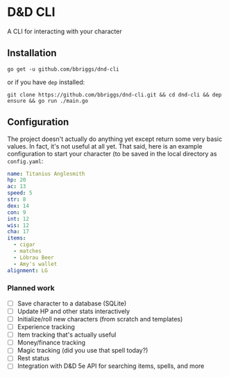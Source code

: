 # D&D CLI

A CLI for interacting with your character

## Installation

`go get -u github.com/bbriggs/dnd-cli`

or if you have `dep` installed:

`git clone https://github.com/bbriggs/dnd-cli.git && cd dnd-cli && dep ensure && go run ./main.go`

## Configuration

The project doesn't actually do anything yet except return some very basic values. In fact, it's not useful at all yet. That said, here is an example configuration to start your character (to be saved in the local directory as `config.yaml`:

```yaml
name: Titanius Anglesmith
hp: 20
ac: 13
speed: 5
str: 8
dex: 14
con: 9
int: 12
wis: 12
cha: 17
items:
  - cigar
  - matches
  - Löbrau Beer
  - Amy's wallet
alignment: LG
```

### Planned work
- [ ] Save character to a database (SQLite)
- [ ] Update HP and other stats interactively
- [ ] Initialize/roll new characters (from scratch and templates)
- [ ] Experience tracking
- [ ] Item tracking that's actually useful
- [ ] Money/finance tracking
- [ ] Magic tracking (did you use that spell today?)
- [ ] Rest status
- [ ] Integration with D&D 5e API for searching items, spells, and more
